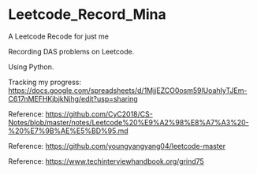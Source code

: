 # Leetcode_Record_Mina
A Leetcode Recode for just me

Recording DAS problems on Leetcode. 

Using Python.

Tracking my progress: https://docs.google.com/spreadsheets/d/1MjjEZCO0osm59lUoahIyTJEm-C617nMEFHKjbjkNjhg/edit?usp=sharing

Reference: https://github.com/CyC2018/CS-Notes/blob/master/notes/Leetcode%20%E9%A2%98%E8%A7%A3%20-%20%E7%9B%AE%E5%BD%95.md

Reference: https://github.com/youngyangyang04/leetcode-master

Reference: https://www.techinterviewhandbook.org/grind75
